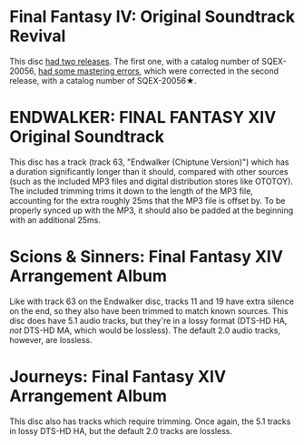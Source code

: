 # Final Fantasy IV: Original Soundtrack Revival

This disc [had two releases](https://vgmdb.net/forums/showthread.php?p=110590).  The first one, with a catalog number of SQEX-20056, [had some mastering errors](https://www.jp.square-enix.com/music/sem/page/ff_revival/FF4/), which were corrected in the second release, with a catalog number of SQEX-20056★.

# ENDWALKER: FINAL FANTASY XIV Original Soundtrack

This disc has a track (track 63, "Endwalker (Chiptune Version)") which has a duration significantly longer than it should, compared with other sources (such as the included MP3 files and digital distribution stores like OTOTOY).  The included trimming trims it down to the length of the MP3 file, accounting for the extra roughly 25ms that the MP3 file is offset by.  To be properly synced up with the MP3, it should also be padded at the beginning with an additional 25ms.

# Scions & Sinners: Final Fantasy XIV Arrangement Album

Like with track 63 on the Endwalker disc, tracks 11 and 19 have extra silence on the end, so they also have been trimmed to match known sources.  This disc does have 5.1 audio tracks, but they're in a lossy format (DTS-HD HA, *not* DTS-HD MA, which would be lossless).  The default 2.0 audio tracks, however, are lossless.

# Journeys: Final Fantasy XIV Arrangement Album

This disc also has tracks which require trimming.  Once again, the 5.1 tracks in lossy DTS-HD HA, but the default 2.0 tracks are lossless.